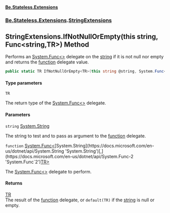 #### [Be.Stateless.Extensions](README.md 'README')
### [Be.Stateless.Extensions](Be.Stateless.Extensions.md 'Be.Stateless.Extensions').[StringExtensions](StringExtensions.md 'Be.Stateless.Extensions.StringExtensions')

## StringExtensions.IfNotNullOrEmpty<TR>(this string, Func<string,TR>) Method

Performs an [System.Func&lt;&gt;](https://docs.microsoft.com/en-us/dotnet/api/System.Func-1 'System.Func`1') delegate on the [string](StringExtensions.IfNotNullOrEmpty_TR_(thisstring,Func_string,TR_).md#Be.Stateless.Extensions.StringExtensions.IfNotNullOrEmpty_TR_(thisstring,System.Func_string,TR_).string 'Be.Stateless.Extensions.StringExtensions.IfNotNullOrEmpty<TR>(this string, System.Func<string,TR>).string') if it is not null nor empty
and returns the [function](StringExtensions.IfNotNullOrEmpty_TR_(thisstring,Func_string,TR_).md#Be.Stateless.Extensions.StringExtensions.IfNotNullOrEmpty_TR_(thisstring,System.Func_string,TR_).function 'Be.Stateless.Extensions.StringExtensions.IfNotNullOrEmpty<TR>(this string, System.Func<string,TR>).function') delegate value.

```csharp
public static TR IfNotNullOrEmpty<TR>(this string @string, System.Func<string,TR> function);
```
#### Type parameters

<a name='Be.Stateless.Extensions.StringExtensions.IfNotNullOrEmpty_TR_(thisstring,System.Func_string,TR_).TR'></a>

`TR`

The return type of the [System.Func&lt;&gt;](https://docs.microsoft.com/en-us/dotnet/api/System.Func-1 'System.Func`1') delegate.
#### Parameters

<a name='Be.Stateless.Extensions.StringExtensions.IfNotNullOrEmpty_TR_(thisstring,System.Func_string,TR_).string'></a>

`string` [System.String](https://docs.microsoft.com/en-us/dotnet/api/System.String 'System.String')

The string to test and to pass as argument to the [function](StringExtensions.IfNotNullOrEmpty_TR_(thisstring,Func_string,TR_).md#Be.Stateless.Extensions.StringExtensions.IfNotNullOrEmpty_TR_(thisstring,System.Func_string,TR_).function 'Be.Stateless.Extensions.StringExtensions.IfNotNullOrEmpty<TR>(this string, System.Func<string,TR>).function') delegate.

<a name='Be.Stateless.Extensions.StringExtensions.IfNotNullOrEmpty_TR_(thisstring,System.Func_string,TR_).function'></a>

`function` [System.Func&lt;](https://docs.microsoft.com/en-us/dotnet/api/System.Func-2 'System.Func`2')[System.String](https://docs.microsoft.com/en-us/dotnet/api/System.String 'System.String')[,](https://docs.microsoft.com/en-us/dotnet/api/System.Func-2 'System.Func`2')[TR](StringExtensions.IfNotNullOrEmpty_TR_(thisstring,Func_string,TR_).md#Be.Stateless.Extensions.StringExtensions.IfNotNullOrEmpty_TR_(thisstring,System.Func_string,TR_).TR 'Be.Stateless.Extensions.StringExtensions.IfNotNullOrEmpty<TR>(this string, System.Func<string,TR>).TR')[&gt;](https://docs.microsoft.com/en-us/dotnet/api/System.Func-2 'System.Func`2')

The [System.Func&lt;&gt;](https://docs.microsoft.com/en-us/dotnet/api/System.Func-1 'System.Func`1') delegate to perform.

#### Returns
[TR](StringExtensions.IfNotNullOrEmpty_TR_(thisstring,Func_string,TR_).md#Be.Stateless.Extensions.StringExtensions.IfNotNullOrEmpty_TR_(thisstring,System.Func_string,TR_).TR 'Be.Stateless.Extensions.StringExtensions.IfNotNullOrEmpty<TR>(this string, System.Func<string,TR>).TR')  
The result of the [function](StringExtensions.IfNotNullOrEmpty_TR_(thisstring,Func_string,TR_).md#Be.Stateless.Extensions.StringExtensions.IfNotNullOrEmpty_TR_(thisstring,System.Func_string,TR_).function 'Be.Stateless.Extensions.StringExtensions.IfNotNullOrEmpty<TR>(this string, System.Func<string,TR>).function') delegate, or `default(TR)` if the [string](StringExtensions.IfNotNullOrEmpty_TR_(thisstring,Func_string,TR_).md#Be.Stateless.Extensions.StringExtensions.IfNotNullOrEmpty_TR_(thisstring,System.Func_string,TR_).string 'Be.Stateless.Extensions.StringExtensions.IfNotNullOrEmpty<TR>(this string, System.Func<string,TR>).string')
is null or empty.